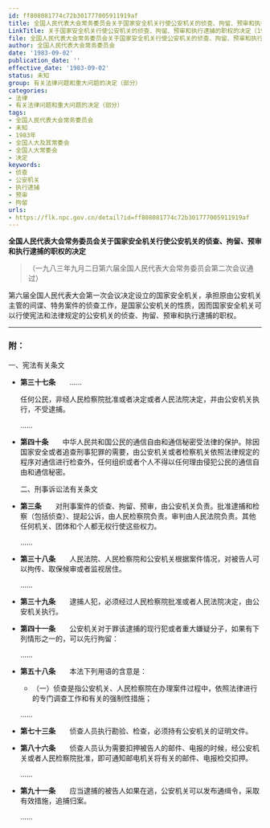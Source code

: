 ```yaml
---
id: ff808081774c72b301777005911919af
title: 全国人民代表大会常务委员会关于国家安全机关行使公安机关的侦查、拘留、预审和执行逮捕的职权的决定
LinkTitle: 关于国家安全机关行使公安机关的侦查、拘留、预审和执行逮捕的职权的决定（1983）
file: 全国人民代表大会常务委员会关于国家安全机关行使公安机关的侦查、拘留、预审和执行逮捕的职权的决定_ff808081774c72b301777005911919af.docx
author: 全国人民代表大会常务委员会
date: '1983-09-02'
publication_date: ''
effective_date: '1983-09-02'
status: 未知
group: 有关法律问题和重大问题的决定（部分）
categories:
- 法律
- 有关法律问题和重大问题的决定（部分）
tags:
- 全国人民代表大会常务委员会
- 未知
- 1983年
- 全国人大及其常委会
- 全国人大常委会
- 决定
keywords:
- 侦查
- 公安机关
- 执行逮捕
- 预审
- 拘留
urls:
- https://flk.npc.gov.cn/detail?id=ff808081774c72b301777005911919af
---
```


**全国人民代表大会常务委员会关于国家安全机关行使公安机关的侦查、拘留、预审和执行逮捕的职权的决定**

> （一九八三年九月二日第六届全国人民代表大会常务委员会第二次会议通过）

第六届全国人民代表大会第一次会议决定设立的国家安全机关，承担原由公安机关主管的间谍、特务案件的侦查工作，是国家公安机关的性质，因而国家安全机关可以行使宪法和法律规定的公安机关的侦查、拘留、预审和执行逮捕的职权。

---

### 附：

一、宪法有关条文

- **第三十七条**　　……

  任何公民，非经人民检察院批准或者决定或者人民法院决定，并由公安机关执行，不受逮捕。

  ……

- **第四十条**　　中华人民共和国公民的通信自由和通信秘密受法律的保护。除因国家安全或者追查刑事犯罪的需要，由公安机关或者检察机关依照法律规定的程序对通信进行检查外，任何组织或者个人不得以任何理由侵犯公民的通信自由和通信秘密。

  二、刑事诉讼法有关条文

- **第三条**　　对刑事案件的侦查、拘留、预审，由公安机关负责。批准逮捕和检察（包括侦查）、提起公诉，由人民检察院负责。审判由人民法院负责。其他任何机关、团体和个人都无权行使这些权力。

  ……

- **第三十八条**　　人民法院、人民检察院和公安机关根据案件情况，对被告人可以拘传、取保候审或者监视居住。

  ……

- **第三十九条**　　逮捕人犯，必须经过人民检察院批准或者人民法院决定，由公安机关执行。

- **第四十一条**　　公安机关对于罪该逮捕的现行犯或者重大嫌疑分子，如果有下列情形之一的，可以先行拘留：

  ……

- **第五十八条**　　本法下列用语的含意是：

  - （一）侦查是指公安机关、人民检察院在办理案件过程中，依照法律进行的专门调查工作和有关的强制性措施；

  ……

- **第七十三条**　　侦查人员执行勘验、检查，必须持有公安机关的证明文件。

- **第八十六条**　　侦查人员认为需要扣押被告人的邮件、电报的时候，经公安机关或者人民检察院批准，即可通知邮电机关将有关的邮件、电报检交扣押。

  ……

- **第九十一条**　　应当逮捕的被告人如果在逃，公安机关可以发布通缉令，采取有效措施，追捕归案。

  ……
